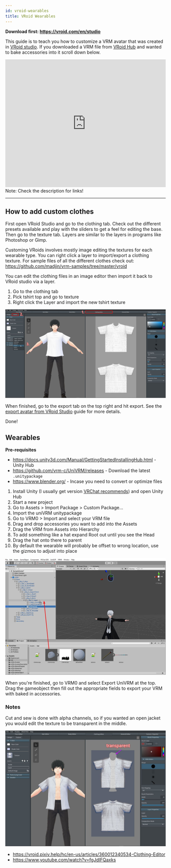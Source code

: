 ```yaml
---
id: vroid-wearables
title: VRoid Wearables
---
```


**Download first: https://vroid.com/en/studio**

This guide is to teach you how to customize a VRM avatar that was created in [VRoid studio](https://vroid.com/en/studio). If you downloaded a VRM file from [VRoid Hub](https://hub.vroid.com/) and wanted to bake accessories into it scroll down below.



<iframe width="100%" height="400" src="https://www.youtube.com/embed/o35seFI-8f0" title="YouTube video player" frameborder="0" allow="accelerometer; autoplay; clipboard-write; encrypted-media; gyroscope; picture-in-picture" allowfullscreen></iframe>
Note: Check the description for links!

---

## How to add custom clothes

First open VRoid Studio and go to the clothing tab. Check out the different presets available and play with the sliders to get a feel for editing the base. Then go to the texture tab. Layers are similar to the layers in programs like Photoshop or Gimp.


Customing VRoids involves mostly image editing the textures for each wearable type. You can right click a layer to import/export a clothing texture. For sample files of all the different clothes check out: https://github.com/madjin/vrm-samples/tree/master/vroid

You can edit the clothing files in an image editor then import it back to VRoid studio via a layer.

1. Go to the clothing tab
2. Pick tshirt top and go to texture
3. Right click the Layer and import the new tshirt texture

![](/img/import_shirt.jpg)


When finished, go to the export tab on the top right and hit export. See the [export avatar from VRoid Studio](./import-vroid#export-your-vroid-studio-avatar-as-a-vrm-file) guide for more details.

Done!

## Wearables


**Pre-requisites**

- https://docs.unity3d.com/Manual/GettingStartedInstallingHub.html - Unity Hub
- https://github.com/vrm-c/UniVRM/releases - Download the latest `.unitypackage`
- https://www.blender.org/ - Incase you need to convert or optimize files

1. Install Unity (I usually get version [VRChat recommends](https://docs.vrchat.com/docs/setting-up-the-sdk)) and open Unity Hub
2. Start a new project
3. Go to Assets > Import Package > Custom Package...
4. Import the uniVRM unitypackage
5. Go to VRM0 > Import and select your VRM file
6. Drag and drop accessories you want to add into the Assets
7. Drag the VRM from Assets into Hierarchy
8. To add something like a hat expand Root out until you see the Head
9. Drag the hat onto there to parent
10. By default the wearable will probably be offset to wrong location, use the gizmos to adjust into place

![](/img/add_hat.jpg)

When you're finished, go to VRM0 and select Export UniVRM at the top. Drag the gameobject then fill out the appropriate fields to export your VRM with baked in accessories.




### Notes

Cut and sew is done with alpha channels, so if you wanted an open jacket you would edit the texture to be transparent in the middle.

![](/img/transparent_shirt.jpg)

- https://vroid.pixiv.help/hc/en-us/articles/360012340534-Clothing-Editor
- https://www.youtube.com/watch?v=fgJdIFQaxks